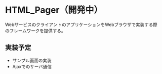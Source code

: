 # HTML_Pager（開発中）

WebサービスのクライアントのアプリケーションをWebブラウザで実装する際のフレームワークを提供する。

## 実装予定

* サンプル画面の実装
* Ajaxでのサーバ通信

